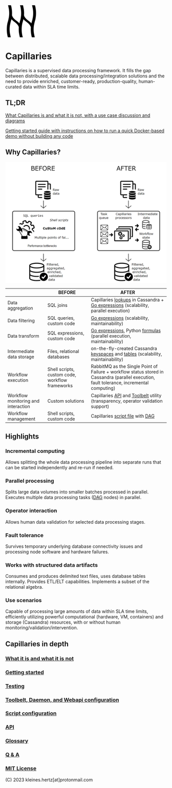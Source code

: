<img src="doc/logo.svg" alt="logo" width="100"/>

# Capillaries

Capillaries is a supervised data processing framework. It fills the gap between distributed, scalable data processing/integration solutions and the need to provide enriched, customer-ready, production-quality, human-curated data within SLA time limits.

## TL;DR

[What Capillaries is and what it is not, with a use case discussion and diagrams](doc/what.md)

[Getting started guide with instructions on how to run a quick Docker-based demo without building any code](doc/started.md)

## Why Capillaries?
![Capillaries: before and after](doc/beforeafter.png)


|             | BEFORE | AFTER |
| ----------- | ------ |------ |
| Data aggregation | SQL joins | Capillaries [lookups](doc/glossary.md#lookup) in Cassandra + [Go expressions](doc/glossary.md#go-expressions) (scalability, parallel execution) |
| Data filtering | SQL queries, custom code | [Go expressions](doc/glossary.md#go-expressions) (scalability, maintainability) |
| Data transform | SQL expressions, custom code | [Go expressions](doc/glossary.md#go-expressions), Python [formulas](doc/glossary.md#py_calc-processor) (parallel execution, maintainability) |
| Intermediate data storage | Files, relational databases | on-the-fly-created Cassandra [keyspaces](doc/glossary.md#keyspace) and [tables](doc/glossary.md#table) (scalability, maintainability) |
| Workflow execution | Shell scripts, custom code, workflow frameworks | RabbitMQ as the Single Point of Failure + workflow status stored in Cassandra (parallel execution, fault tolerance, incremental computing) |
| Workflow monitoring and interaction | Custom solutions | Capillaries [API](doc/api.md) and [Toolbelt](doc/glossary.md#toolbelt) utility (transparency, operator validation support) |
| Workflow management | Shell scripts, custom code | Capillaries [script file](doc/glossary.md#script) with [DAG](doc/glossary.md#dag) |

## Highlights

### Incremental computing

Allows splitting the whole data processing pipeline into separate runs that can be started independently and re-run if needed.

### Parallel processing

Splits large data volumes into smaller batches processed in parallel. Executes multiple data processing tasks ([DAG](doc/glossary.md#dag) nodes) in parallel.

### Operator interaction

Allows human data validation for selected data processing stages.

### Fault tolerance

Survives temporary underlying database connectivity issues and processing node software and hardware failures.

### Works with structured data artifacts

Consumes and produces delimited text files, uses database tables internally. Provides ETL/ELT capabilities. Implements a subset of the relational algebra.

### Use scenarios

Capable of processing large amounts of data within SLA time limits, efficiently utilizing powerful computational (hardware, VM, containers) and storage (Cassandra) resources, with or without human monitoring/validation/intervention.

## Capillaries in depth

### [What it is and what it is not](doc/what.md)
### [Getting started](doc/started.md)
### [Testing](doc/testing.md)
### [Toolbelt, Daemon, and Webapi configuration](doc/binconfig.md)
### [Script configuration](doc/scriptconfig.md)
### [API](doc/api.md)
### [Glossary](doc/glossary.md)
### [Q & A](doc/qna.md)
### [MIT License](LICENSE)

(C) 2023 kleines.hertz[at]protonmail.com